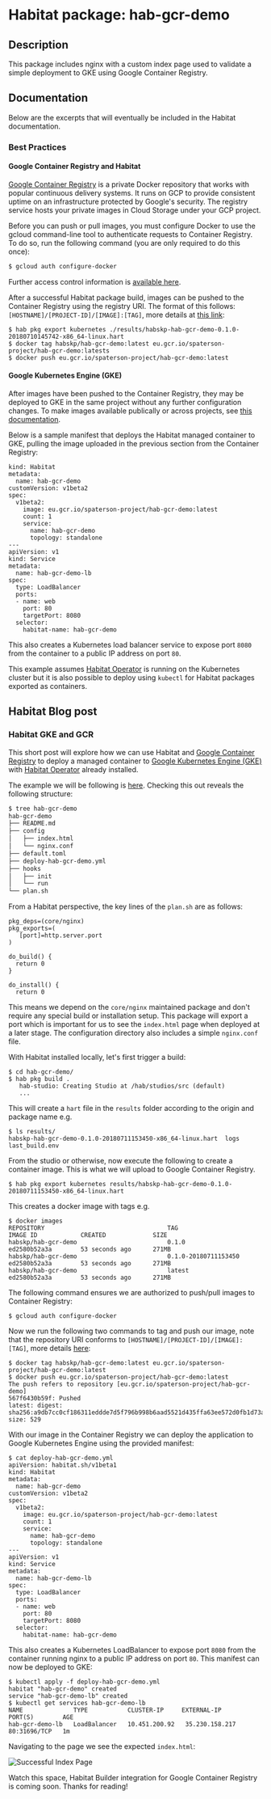 # Habitat package: hab-gcr-demo

## Description

This package includes nginx with a custom index page used to validate a simple deployment to GKE using Google Container Registry.

## Documentation

Below are the excerpts that will eventually be included in the Habitat documentation.


### Best Practices

#### Google Container Registry and Habitat

[Google Container Registry](https://cloud.google.com/container-registry/) is a private Docker repository that 
works with popular continuous delivery systems. It runs on GCP to provide consistent uptime on an infrastructure 
protected by Google's security. The registry service hosts your private images in Cloud Storage under your GCP project. 

Before you can push or pull images, you must configure Docker to use the gcloud command-line tool to authenticate 
requests to Container Registry. To do so, run the following command (you are only required to do this once):
```bash
$ gcloud auth configure-docker
```
Further access control information is [available here](https://cloud.google.com/container-registry/docs/access-control).

After a successful Habitat package build, images can be pushed to the Container Registry using the registry URI.  The format of this 
follows: `[HOSTNAME]/[PROJECT-ID]/[IMAGE]:[TAG]`, more details at [this link](https://cloud.google.com/container-registry/docs/pushing-and-pulling):

```
$ hab pkg export kubernetes ./results/habskp-hab-gcr-demo-0.1.0-20180710145742-x86_64-linux.hart
$ docker tag habskp/hab-gcr-demo:latest eu.gcr.io/spaterson-project/hab-gcr-demo:latests
$ docker push eu.gcr.io/spaterson-project/hab-gcr-demo:latest
```

#### Google Kubernetes Engine (GKE)

After images have been pushed to the Container Registry, they may be deployed to GKE in the same project without any further configuration changes.  To 
make images available publically or across projects, see [this documentation](https://cloud.google.com/container-registry/docs/access-control). 

Below is a sample manifest that deploys the Habitat managed container to GKE, pulling the image uploaded in the previous section 
from the Container Registry:

```
kind: Habitat
metadata:
  name: hab-gcr-demo
customVersion: v1beta2
spec:
  v1beta2:
    image: eu.gcr.io/spaterson-project/hab-gcr-demo:latest
    count: 1
    service:
      name: hab-gcr-demo
      topology: standalone
---
apiVersion: v1
kind: Service
metadata:
  name: hab-gcr-demo-lb
spec:
  type: LoadBalancer
  ports:
  - name: web
    port: 80
    targetPort: 8080
  selector:
    habitat-name: hab-gcr-demo
```

This also creates a Kubernetes load balancer service to expose port `8080` from the container to a public IP address on port `80`.

This example assumes [Habitat Operator](https://github.com/habitat-sh/habitat-operator) is running on the Kubernetes cluster but it 
is also possible to deploy using `kubectl` for Habitat packages exported as containers.


## Habitat Blog post

### Habitat GKE and GCR

This short post will explore how we can use Habitat and [Google Container Registry](https://cloud.google.com/container-registry/) to deploy a managed container to [Google Kubernetes Engine (GKE)](https://cloud.google.com/kubernetes-engine/) with [Habitat Operator](https://github.com/habitat-sh/habitat-operator) already installed.

The example we will be following is [here](https://github.com/chef-partners/hab-gcr-demo).  Checking this out reveals the following structure:
```bash
$ tree hab-gcr-demo
hab-gcr-demo
├── README.md
├── config
│   ├── index.html
│   └── nginx.conf
├── default.toml
├── deploy-hab-gcr-demo.yml
├── hooks
│   ├── init
│   └── run
└── plan.sh
```

From a Habitat perspective, the key lines of the `plan.sh` are as follows:
```
pkg_deps=(core/nginx)
pkg_exports=(
   [port]=http.server.port
)

do_build() {
  return 0
}

do_install() {
  return 0
```
This means we depend on the `core/nginx` maintained package and don't require any special build or installation setup.  This package will export a port which is important for us to see the `index.html` page when deployed at a later stage.  The configuration directory also includes a simple `nginx.conf` file. 

With Habitat installed locally, let's first trigger a build:
```
$ cd hab-gcr-demo/
$ hab pkg build .
   hab-studio: Creating Studio at /hab/studios/src (default)
   ...   
```
This will create a `hart` file in the `results` folder according to the origin and package name e.g.
```
$ ls results/
habskp-hab-gcr-demo-0.1.0-20180711153450-x86_64-linux.hart	logs
last_build.env
```
From the studio or otherwise, now execute the following to create a container image.  This is what we will upload to Google Container Registry.

```
$ hab pkg export kubernetes results/habskp-hab-gcr-demo-0.1.0-20180711153450-x86_64-linux.hart
```

This creates a docker image with tags e.g.
```
$ docker images
REPOSITORY                                  TAG                     IMAGE ID            CREATED             SIZE
habskp/hab-gcr-demo                         0.1.0                   ed2580b52a3a        53 seconds ago      271MB
habskp/hab-gcr-demo                         0.1.0-20180711153450    ed2580b52a3a        53 seconds ago      271MB
habskp/hab-gcr-demo                         latest                  ed2580b52a3a        53 seconds ago      271MB
```
The following command ensures we are authorized to push/pull images to Container Registry:
```
$ gcloud auth configure-docker
```
Now we run the following two commands to tag and push our image, note that the repository URI conforms to `[HOSTNAME]/[PROJECT-ID]/[IMAGE]:[TAG]`, more details [here](https://cloud.google.com/container-registry/docs/pushing-and-pulling):

```
$ docker tag habskp/hab-gcr-demo:latest eu.gcr.io/spaterson-project/hab-gcr-demo:latest
$ docker push eu.gcr.io/spaterson-project/hab-gcr-demo:latest
The push refers to repository [eu.gcr.io/spaterson-project/hab-gcr-demo]
567f6430b59f: Pushed 
latest: digest: sha256:a9db7cc0cf186311eddde7d5f796b998b6aad5521d435ffa63ee572d0fb1d73a size: 529
```
With our image in the Container Registry we can deploy the application to Google Kubernetes Engine using the provided manifest:

```
$ cat deploy-hab-gcr-demo.yml 
apiVersion: habitat.sh/v1beta1
kind: Habitat
metadata:
  name: hab-gcr-demo
customVersion: v1beta2
spec:
  v1beta2:
    image: eu.gcr.io/spaterson-project/hab-gcr-demo:latest
    count: 1
    service:
      name: hab-gcr-demo
      topology: standalone
---
apiVersion: v1
kind: Service
metadata:
  name: hab-gcr-demo-lb
spec:
  type: LoadBalancer
  ports:
  - name: web
    port: 80
    targetPort: 8080
  selector:
    habitat-name: hab-gcr-demo
```

This also creates a Kubernetes LoadBalancer to expose port `8080` from the container running nginx to a public IP address on port `80`.  This manifest can now be deployed to GKE:

```
$ kubectl apply -f deploy-hab-gcr-demo.yml 
habitat "hab-gcr-demo" created
service "hab-gcr-demo-lb" created
$ kubectl get services hab-gcr-demo-lb
NAME              TYPE           CLUSTER-IP     EXTERNAL-IP      PORT(S)        AGE
hab-gcr-demo-lb   LoadBalancer   10.451.200.92   35.230.158.217   80:31696/TCP   1m
```

Navigating to the page we see the expected `index.html`:

![Successful Index Page](images/success.png)

Watch this space, Habitat Builder integration for Google Container Registry is coming soon.  Thanks for reading! 